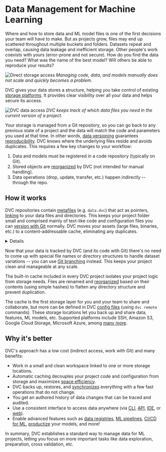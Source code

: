 # Data Management for Machine Learning

<!--
## Data Management for Machine Learning
-->

Where and how to store data and ML model files is one of the first decisions
your team will have to make. But as projects grow, files may end up scattered
throughout multiple buckets and folders. Datasets repeat and overlap, causing
data leakage and inefficient storage. Other people's work coexists with yours
(error-prone and not secure). How do you find the data you need? What was the
name of the best model? Will others be able to reproduce your results?

![Direct storage access](/img/direct_access_storage.png) _Managing code, data,
and models manually does not scale and quickly becomes a problem._

DVC gives your data stores a structure, helping you take control of existing
[storage platforms]. It provides clear visibility over all your data and helps
secure its access.

![DVC data access](/img/dvc_managed_storage.png) _DVC keeps track of which data
files you need in the current version of a project._

Your storage is managed from a Git repository, so you can go back to any
previous state of a <abbr>project</abbr> and the data will match the code and
parameters you used at that time. In other words, [data versioning] guarantees
[reproducibility]. DVC knows where the underlying files reside and avoids
duplicates. This requires a few key changes to your workflow:

1. Data and models must be registered in a code repository (typically on Git).
1. Stored objects are [reorganized] by DVC (not intended for manual handling).
1. Data operations (drop, update, transfer, etc.) happen indirectly -- through
   the repo.

[storage platforms]: /doc/command-reference/remote/add#supported-storage-types
[data versioning]: /doc/use-cases/versioning-data-and-models
[reproducibility]: /doc/user-guide/pipelines
[reorganized]:
  /doc/user-guide/project-structure/internal-files#structure-of-the-cache-directory

## How it works

<abbr>DVC repositories</abbr> contain [metafiles] (e.g. `data.dvc`) that act as
pointers, [linking] to your data files and directories. This keeps your project
folder small and comprised mainly of text-like code and configuration files you
can [version with Git] normally. DVC moves your assets (large files, binaries,
etc.) to a content-addressable <abbr>cache</abbr>, eliminating any duplicates.

[metafiles]: /doc/user-guide/project-structure
[linking]: /doc/user-guide/data-management/large-dataset-optimization
[register]: /doc/command-reference/add
[generate]: /doc/command-reference/repro
[version with git]:
  https://git-scm.com/book/en/v2/Getting-Started-About-Version-Control

<!-- More technical diagram? -->

<details>

### Click for deeper learning: data _codification_ and _indirection_.

These are two important concepts behind **data version control**. First, large
files and directories are replaced by [file links] and tiny code-like metafiles.
We can also call this "data as code".

This DVC-generated code contains references to the underlying files in the cache
(which have been renamed). All data operations going forward happen
**[indirectly]**, reading/writing metafiles in the repo first (handled
automatically by `dvc` operations).

[file links]:
  https://towardsdatascience.com/reflinks-vs-symlinks-vs-hard-links-and-how-they-can-help-machine-learning-projects-b77b89cdbab1
[indirectly]: https://en.wikipedia.org/wiki/Indirection

</details>

Now that your data is tracked by DVC (and its code with Git) there's no need to
come up with special file names or directory structures to handle dataset
variations -- you can use [Git branching] instead. This keeps your project clean
and manageable at any scale.

[git branching]:
  https://git-scm.com/book/en/v2/Git-Branching-Basic-Branching-and-Merging

<!-- Sample code/terminal blocks... -->

The built-in cache included in every <abbr>DVC project</abbr> isolates your
project logic from storage needs. Files are renamed and [reorganized] based on
their contents (using simple hashes) to flatten any directory structure and
prevent duplication.

The cache is the first storage layer for you and your team to share and
collaborate, but more can be defined in DVC [config files] (using `dvc remote`
commands). These storage locations let you back up and share data, features, ML
models, etc. Supported platforms include SSH, Amazon S3, Google Cloud Storage,
Microsoft Azure, among [many more].

[config files]: /doc/user-guide/project-structure/internal-files
[many more]: /doc/command-reference/remote/add#supported-storage-types

## Why it's better

DVC's approach has a low cost (indirect access, work with Git) and many
benefits:

- Work in a small and clean <abbr>workspace</abbr> linked to one or more storage
  locations.
- Automatic <abbr>caching</abbr> decouples your project code and configuration
  from storage and maximizes [space efficiency].
- DVC backs up, restores, and [synchronizes] everything with a few fast
  operations that do not change.
- You get an authored history of data changes that can be traced and audited.
- Use a consistent interface to access data anywhere (via [CLI], [API], [IDE],
  or [web]).
- Enable advanced features such as [data registries], [ML pipelines], [CI/CD for
  ML], [productize] your models, and more!

[space efficiency]: /doc/user-guide/data-management/large-dataset-optimization
[synchronizes]: /doc/command-reference/remote
[cli]: /doc/command-reference
[api]: /doc/api-reference
[ide]: /doc/vs-code-extension
[web]: /doc/studio
[data registries]: /doc/use-cases/data-registry
[ml pipelines]: /doc/user-guide/pipelines
[ci/cd for ml]: https://cml.dev/
[productize]: https://mlem.ai/

In summary, DVC establishes a standard way to manage data for ML projects,
letting you focus on more important tasks like data exploration, preparation,
cross validation, etc.
